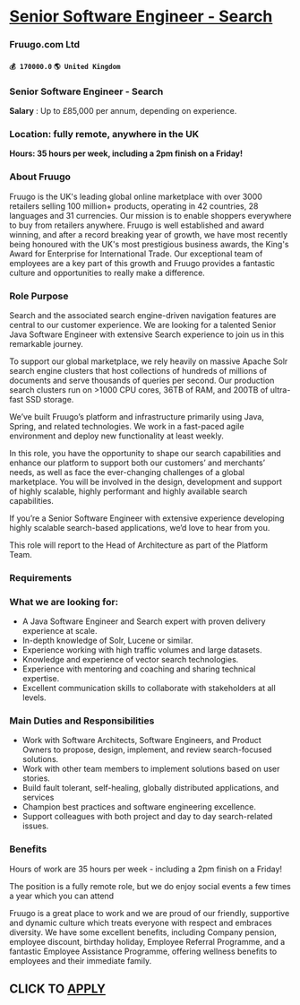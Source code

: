 # [Senior Software Engineer - Search](https://www.remotewlb.com/apply/senior-software-engineer-search-67393)  
### Fruugo.com Ltd  
#### `💰 170000.0` `🌎 United Kingdom`  

### Senior Software Engineer - Search

 **Salary** : Up to £85,000 per annum, depending on experience.

### Location: fully remote, anywhere in the UK

 **Hours: 35 hours per week, including a 2pm finish on a Friday!**

### About Fruugo

Fruugo is the UK's leading global online marketplace with over 3000 retailers selling 100 million+ products, operating in 42 countries, 28 languages and 31 currencies. Our mission is to enable shoppers everywhere to buy from retailers anywhere. Fruugo is well established and award winning, and after a record breaking year of growth, we have most recently being honoured with the UK's most prestigious business awards, the King's Award for Enterprise for International Trade. Our exceptional team of employees are a key part of this growth and Fruugo provides a fantastic culture and opportunities to really make a difference.

### Role Purpose

Search and the associated search engine-driven navigation features are central to our customer experience. We are looking for a talented Senior Java Software Engineer with extensive Search experience to join us in this remarkable journey.

To support our global marketplace, we rely heavily on massive Apache Solr search engine clusters that host collections of hundreds of millions of documents and serve thousands of queries per second. Our production search clusters run on >1000 CPU cores, 36TB of RAM, and 200TB of ultra-fast SSD storage.

We’ve built Fruugo’s platform and infrastructure primarily using Java, Spring, and related technologies. We work in a fast-paced agile environment and deploy new functionality at least weekly.

In this role, you have the opportunity to shape our search capabilities and enhance our platform to support both our customers’ and merchants’ needs, as well as face the ever-changing challenges of a global marketplace. You will be involved in the design, development and support of highly scalable, highly performant and highly available search capabilities.

If you’re a Senior Software Engineer with extensive experience developing highly scalable search-based applications, we’d love to hear from you.

This role will report to the Head of Architecture as part of the Platform Team.

### Requirements

### What we are looking for:

  * A Java Software Engineer and Search expert with proven delivery experience at scale.
  * In-depth knowledge of Solr, Lucene or similar.
  * Experience working with high traffic volumes and large datasets.
  * Knowledge and experience of vector search technologies.
  * Experience with mentoring and coaching and sharing technical expertise.
  * Excellent communication skills to collaborate with stakeholders at all levels.

### Main Duties and Responsibilities

  * Work with Software Architects, Software Engineers, and Product Owners to propose, design, implement, and review search-focused solutions.
  * Work with other team members to implement solutions based on user stories.
  * Build fault tolerant, self-healing, globally distributed applications, and services
  * Champion best practices and software engineering excellence.
  * Support colleagues with both project and day to day search-related issues.

### Benefits

Hours of work are 35 hours per week - including a 2pm finish on a Friday!

The position is a fully remote role, but we do enjoy social events a few times a year which you can attend

Fruugo is a great place to work and we are proud of our friendly, supportive and dynamic culture which treats everyone with respect and embraces diversity. We have some excellent benefits, including Company pension, employee discount, birthday holiday, Employee Referral Programme, and a fantastic Employee Assistance Programme, offering wellness benefits to employees and their immediate family.

  
## CLICK TO [APPLY](https://www.remotewlb.com/apply/senior-software-engineer-search-67393)

